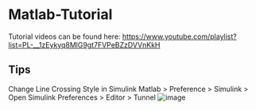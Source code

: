 # Matlab-Tutorial

Tutorial videos can be found here:
https://www.youtube.com/playlist?list=PL-__1zEykyq8MlG9gt7FVPeBZzDVVnKkH


## Tips
Change Line Crossing Style in Simulink
Matlab > Preference > Simulink > Open Simulink Preferences > Editor > Tunnel
![image](https://github.com/user-attachments/assets/904c26a2-f40e-4972-9c76-7f25ed82e606)
